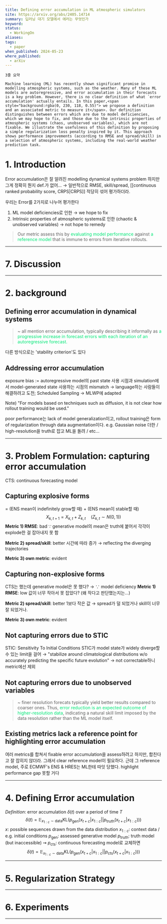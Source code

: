 ```yaml
---
title: Defining error accumulation in ML atmospheric simulators
site: https://arxiv.org/abs/2405.14714
summary: 딥러닝 대기 모델에서 에러는 무엇인가
keyword: 
status:
  - WorkingOn
aliases: 
tags:
  - paper
when_published: 2024-05-23
where_published:
  - arXiv
---
```

```ad-summary
3줄 요약
```

```ad-abstract
Machine learning (ML) has recently shown significant promise in modelling atmospheric systems, such as the weather. Many of these ML models are autoregressive, and error accumulation in their forecasts is a key problem. However, there is no clear definition of what `error accumulation' actually entails. In this paper,<span style="background:rgba(0, 230, 118, 0.55)"> we propose a definition and an associated metric to measure it</span>. Our definition distinguishes between errors which are due to model deficiencies, which we may hope to fix, and those due to the intrinsic properties of atmospheric systems (chaos, unobserved variables), which are not fixable. We illustrate the usefulness of this definition by proposing a simple regularization loss penalty inspired by it. This approach shows performance improvements (according to RMSE and spread/skill) in a selection of atmospheric systems, including the real-world weather prediction task.
```

# 1. Introduction
Error accumulation은 잘 알려진 modelling dynamical systems problem
하지만 그게 정확히 뭔지 def.가 없어...
$\to$ 일반적으로 RMSE, skill/spread, [[continuous ranked probability score, CRPS|CRPS]] 적당히 섞어 평가하더라.

우리는 Error를 2가지로 나누어 평가한다
1. ML model deficiencies로 인한 
   $\to$ we hope to fix
2. Intrinsic properties of atmospheric systems로 인한 (chaotic & unobserved variables)
   $\to$ not hope to remedy
   
> Our metric assess this by <font color="#00e676">evaluating model performance</font> against <font color="#00e676">a reference model </font>that is immune to errors from iterative rollouts. 

---
# 7. Discussion

---
# 2. background
## Defining error accumulation in dynamical systems
> ~ all mention error accumulation, typically describing it informally as <font color="#00e676">a progressive increase in forecast errors with each iteration of an autoregressive forecast.</font>

다른 방식으로는 'stability criterion'도 있다

## Addressing error accumulation
exposure bias
:= autoregressive model의 past state 사용 시점과 simulation에서 model-generated state 사용하는 시점의 mismatch
$\to$ language하는 사람들이 해결하려고 도전; Scheduled Sampling
$\to$ MLWP에 adapted

Note) "For models based on techniques such as diffusion, it is not clear how rollout training would be used."

poor performance는 lack of model generalization이고, rollout training은 form of regularization through data augmentation이다. 
e.g. Gaussian noise 더한 / high-resolution을 truth로 잡고 ML을 돌려 / etc...

---
# 3. Problem Formulation: capturing error accumulation
CTS: continuous forecasting model
## Capturing explosive forms
= (ENS mean이 indefinitely grow할 때) + (ENS mean이 stable할 때)
$$X_{k, t+1} = X_{k,t} + Z_{k,t} \quad (Z_{k,t} \sim N(0,1) )$$
**Metric 1) RMSE**: bad
$\because$ generative model의 mean은 truth에 붙어서 각각이 explode한 걸 잡아내지 못 함

**Metric 2) spread/skill**: better
시간에 따라 증가 $\to$ reflecting the diverging trajectories

**Metric 3) own metric**: evident

## Capturing non-explosive forms
CTS는 했는데 generative model은 못 했다? $\to$ $\because$ model deficiency
**Metric 1) RMSE**: low
값이 너무 작아서 못 잡았다? (왜 작다고 판단했는지는...)

**Metric 2) spread/skill**: better
1보다 작은 값 $\to$ spread가 덜 되었거나 skill이 너무 잘 되었거나.

**Metric 3) own metric**: evident

## Not capturing errors due to STIC
STIC: Sensitivity To Initial Conditions
STIC가 model state가 widely diverge할 수 있는 limit을 걸어 
$\to$ "stabilize around climatological  distributions w/o accurately predicting the specific future evolution"
$\to$ not correctable하니 metric에선 제외
## Not capturing errors due to unobserved variables
> ~ finer resolution forecats typically yield better results compared to coarser ones. Thus, <font color="#00e676">error reduction is an expected outcome of higher-resolution data</font>, indicating a natural skill limit imposed by the data resolution rather than the ML model itself.

## Existing metrics lack a reference point for highlighting error accumulation
여러 metrics를 합쳐서 fixable error accumulation을 assess하려고 하지만, 합친다고 잘 잡히지 않더라. 
그래서 clear reference model이 필요하다. 
근데 그 reference model, 주로 ECMWF's ENS & HRES는 ML한테 따잇 당했다. 
highlight performance gap 못할 거다

---
# 4. Defining Error accumulation

*Definition*: error accumulation $\delta(t)$ over a period of time $T$
$$\displaystyle \delta(t) = \mathbb{E}_{x_{1:c}\sim \text{data}}\text{KL}(p_{\text{gen}}(x_{t+c}\vert x_{1:c}\vert\vert p_{\text{truth}}(x_{t+c}\vert x_{1:c})))$$
$x$: possible sequences drawn from the data distribution
$x_{1:c}$: context data / e.g. initial conditions
$p_{\text{gen}}$: assessed generative model
$p_{\text{truth}}$: truth model (but inaccessible) $\rightsquigarrow$ $p_{\text{cts}}$: continuous forecasting model로 교체하면
$$\displaystyle \delta(t) = \mathbb{E}_{x_{1:c}\sim \text{data}}\text{KL}(p_{\text{gen}}(x_{t+c}\vert x_{1:c}\vert\vert p_{\text{cts}}(x_{t+c}\vert x_{1:c})))$$

---
# 5. Regularization Strategy

---
# 6. Experiments

---
# 